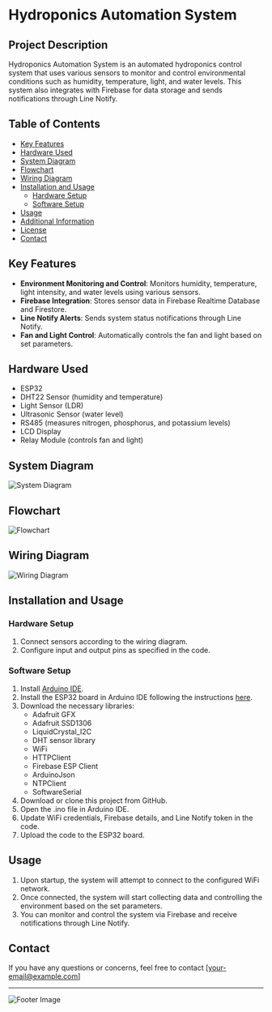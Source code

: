 # Hydroponics Automation System

## Project Description
Hydroponics Automation System is an automated hydroponics control system that uses various sensors to monitor and control environmental conditions such as humidity, temperature, light, and water levels. This system also integrates with Firebase for data storage and sends notifications through Line Notify.

## Table of Contents
- [Key Features](#key-features)
- [Hardware Used](#hardware-used)
- [System Diagram](#system-diagram)
- [Flowchart](#flowchart)
- [Wiring Diagram](#wiring-diagram)
- [Installation and Usage](#installation-and-usage)
  - [Hardware Setup](#hardware-setup)
  - [Software Setup](#software-setup)
- [Usage](#usage)
- [Additional Information](#additional-information)
- [License](#license)
- [Contact](#contact)

## Key Features
- **Environment Monitoring and Control**: Monitors humidity, temperature, light intensity, and water levels using various sensors.
- **Firebase Integration**: Stores sensor data in Firebase Realtime Database and Firestore.
- **Line Notify Alerts**: Sends system status notifications through Line Notify.
- **Fan and Light Control**: Automatically controls the fan and light based on set parameters.

## Hardware Used
- ESP32
- DHT22 Sensor (humidity and temperature)
- Light Sensor (LDR)
- Ultrasonic Sensor (water level)
- RS485 (measures nitrogen, phosphorus, and potassium levels)
- LCD Display
- Relay Module (controls fan and light)

## System Diagram
![System Diagram](path/to/system/diagram)

## Flowchart
![Flowchart](path/to/flowchart)

## Wiring Diagram
![Wiring Diagram](path/to/wiring/diagram)

## Installation and Usage
### Hardware Setup
1. Connect sensors according to the wiring diagram.
2. Configure input and output pins as specified in the code.

### Software Setup
1. Install [Arduino IDE](https://www.arduino.cc/en/software).
2. Install the ESP32 board in Arduino IDE following the instructions [here](https://randomnerdtutorials.com/installing-the-esp32-board-in-arduino-ide-windows-instructions/).
3. Download the necessary libraries:
   - Adafruit GFX
   - Adafruit SSD1306
   - LiquidCrystal_I2C
   - DHT sensor library
   - WiFi
   - HTTPClient
   - Firebase ESP Client
   - ArduinoJson
   - NTPClient
   - SoftwareSerial
4. Download or clone this project from GitHub.
5. Open the .ino file in Arduino IDE.
6. Update WiFi credentials, Firebase details, and Line Notify token in the code.
7. Upload the code to the ESP32 board.

## Usage
1. Upon startup, the system will attempt to connect to the configured WiFi network.
2. Once connected, the system will start collecting data and controlling the environment based on the set parameters.
3. You can monitor and control the system via Firebase and receive notifications through Line Notify.

## Contact
If you have any questions or concerns, feel free to contact [your-email@example.com]

---

![Footer Image](path/to/footer/image)
